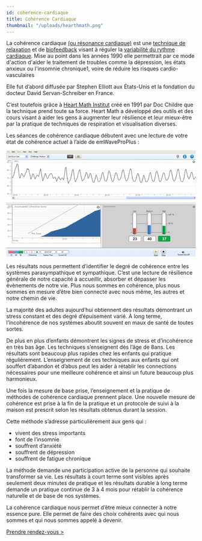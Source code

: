 ```yaml
---
id: coherence-cardiaque
title: Cohérence Cardiaque
thumbnail: "/uploads/hearthmath.png"
---
```


La cohérence cardiaque [(ou résonance cardiaque)](https://fr.wikipedia.org/wiki/R%C3%A9sonance) est une [technique de relaxation](https://fr.wikipedia.org/wiki/Techniques_de_relaxation) et de [biofeedback](https://fr.wikipedia.org/wiki/Biofeedback) visant à réguler la [variabilité du rythme cardiaque](https://fr.wikipedia.org/wiki/Variabilit%C3%A9_de_fr%C3%A9quence_cardiaque). Mise au point dans les années 1990 elle permettrait par ce mode d'action d'aider le traitement de troubles comme la dépression, les états anxieux ou l'insomnie chronique1, voire de réduire les risques cardio-vasculaires

Elle fut d’abord diffusée par Stephen Elliott aux États-Unis et la fondation du docteur David Servan-Schreiber en France.

C’est toutefois grâce à [Heart Math Institut](https://www.heartmath.org/) créé en 1991 par Doc Childre que la technique prend toute sa force. Heart Math a développé des outils et des cours visant à aider les gens à augmenter leur résilience et leur mieux-être par la pratique de techniques de respiration et visualisation diverses.

Les séances de cohérence cardiaque débutent avec une lecture de votre état de cohérence actuel à l’aide de emWaveProPlus :

![emWaveProPlus](/uploads/emwave_desktop_chart.png)

Les résultats nous permettent d’identifier le degré de cohérence entre les systèmes parasympathique et sympathique. C’est une lecture de résilience générale de notre capacité à accueillir, absorber et dépasser les évènements de notre vie. Plus nous sommes en cohérence, plus nous sommes en mesure d’être bien connecté avec nous même, les autres et notre chemin de vie.

La majorité des adultes aujourd’hui obtiennent des résultats démontrant un stress constant et des degré d’épuisement varié. À long terme, l’incohérence de nos systèmes aboutit souvent en maux de santé de toutes sortes.

De plus en plus d’enfants démontrent les signes de stress et d’incohérence en très bas âge. Les techniques s’enseignent dès l’âge de 8ans. Les résultats sont beaucoup plus rapides chez les enfants qui pratique régulièrement. L’enseignement de ces techniques aux enfants qui ont souffert d’abandon et d’abus peut les aider à rétablir les connections nécessaires pour une meilleure cohérence et ainsi un future beaucoup plus harmonieux.

Une fois la mesure de base prise, l’enseignement et la pratique de méthodes de cohérence cardiaque prennent place. Une nouvelle mesure de cohérence est prise à la fin de la pratique et un protocole de suivi à la maison est prescrit selon les résultats obtenus durant la session.

Cette méthode s’adresse particulièrement aux gens qui :

- vivent des stress importants
- font de l’insomnie
- souffrent d’anxiété
- souffrent de dépression
- souffrent de fatigue chronique

La méthode demande une participation active de la personne qui souhaite transformer sa vie. Les résultats à court terme sont visibles après seulement deux minutes de pratique et les résultats durable à long terme demande un pratique continue de 3 à 4 mois pour rétablir la cohérence naturelle et de base de nos systèmes.

La cohérence cardiaque nous permet d’être mieux connecter à notre essence pure. Elle permet de faire des choix cohérents avec qui nous sommes et qui nous sommes appelé à devenir.

[Prendre rendez-vous >](https://www.gorendezvous.com/homepage/111690)
